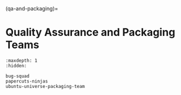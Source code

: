 (qa-and-packaging)=
# Quality Assurance and Packaging Teams

```{toctree}
:maxdepth: 1
:hidden:

bug-squad
papercuts-ninjas
ubuntu-universe-packaging-team
```

```{include} /reuse/docs/reference/governance/teams/qa-and-packaging.md
```